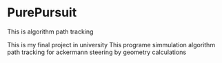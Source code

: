 # PurePursuit
This is algorithm path tracking 

This is my final project in university 
This programe simmulation algorithm path tracking for ackermann steering 
by geometry calculations 


